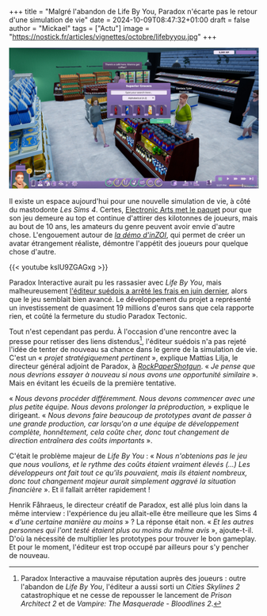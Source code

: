 +++
title = "Malgré l'abandon de Life By You, Paradox n'écarte pas le retour d'une simulation de vie"
date = 2024-10-09T08:47:32+01:00
draft = false
author = "Mickael"
tags = ["Actu"]
image = "https://nostick.fr/articles/vignettes/octobre/lifebyyou.jpg"
+++

![Life By You](lifebyyou.jpg "")

Il existe un espace aujourd'hui pour une nouvelle simulation de vie, à côté du mastodonte *Les Sims 4*. Certes, [Electronic Arts met le paquet](https://nostick.fr/articles/2024/septembre/2109-backlog-xbox-ps5-pro-concord-sims-4-gta-online/#la-grosse-info-de-la-semaine--lunivers-des-sims-4) pour que son jeu demeure au top et continue d'attirer des kilotonnes de joueurs, mais au bout de 10 ans, les amateurs du genre peuvent avoir envie d'autre chose. L'engouement autour de *[la démo d'inZOI](https://nostick.fr/articles/2024/aout/2008-premier-demo-inzoi/)*, qui permet de créer un avatar étrangement réaliste, démontre l'appétit des joueurs pour quelque chose d'autre.

{{< youtube kslU9ZGAGxg >}} 

Paradox Interactive aurait pu les rassasier avec *Life By You*, mais malheureusement [l'éditeur suédois a arrêté les frais en juin dernier](https://nostick.fr/articles/2024/juin/1806-surprise-paradox-annule-life-by-you-son-alternative-aux-sims/), alors que le jeu semblait bien avancé. Le développement du projet a représenté un investissement de quasiment 19 millions d'euros sans que cela rapporte rien, et coûté la fermeture du studio Paradox Tectonic.

Tout n'est cependant pas perdu. À l'occasion d'une rencontre avec la presse pour retisser des liens distendus[^1], l'éditeur suédois n'a pas rejeté l'idée de tenter de nouveau sa chance dans le genre de la simulation de vie. C'est un « *projet stratégiquement pertinent* », explique Mattias Lilja, le directeur général adjoint de Paradox, à *[RockPaperShotgun](https://www.rockpapershotgun.com/paradox-still-want-to-make-a-sims-competitor-after-life-by-you-but-we-need-to-start-smaller)*. « *Je pense que nous devrions essayer à nouveau si nous avons une opportunité similaire* ». Mais en évitant les écueils de la première tentative.

« *Nous devons procéder différemment. Nous devons commencer avec une plus petite équipe. Nous devons prolonger la préproduction,* » explique le dirigeant. « *Nous devons faire beaucoup de prototypes avant de passer à une grande production, car lorsqu'on a une équipe de développement complète, honnêtement, cela coûte cher, donc tout changement de direction entraînera des coûts importants* ».

C'était le problème majeur de *Life By You* : « *Nous n'obtenions pas le jeu que nous voulions, et le rythme des coûts étaient vraiment élevés (…) Les développeurs ont fait tout ce qu'ils pouvaient, mais ils étaient nombreux, donc tout changement majeur aurait simplement aggravé la situation financière* ». Et il fallait arrêter rapidement !

Henrik Fåhraeus, le directeur créatif de Paradox, est allé plus loin dans la même interview : l'expérience du jeu allait-elle être meilleure que les Sims 4 « *d'une certaine manière au moins* » ? La réponse était non. « *Et les autres personnes qui l'ont testé étaient plus ou moins du même avis* », ajoute-t-il. D'où la nécessité de multiplier les prototypes pour trouver le bon gameplay. Et pour le moment, l'éditeur est trop occupé par ailleurs pour s'y pencher de nouveau.

[^1]: Paradox Interactive a mauvaise réputation auprès des joueurs : outre l'abandon de *Life By You*, l'éditeur a aussi sorti un *Cities Skylines 2* catastrophique et ne cesse de repousser le lancement de *Prison Architect 2* et de *Vampire: The Masquerade - Bloodlines 2*.